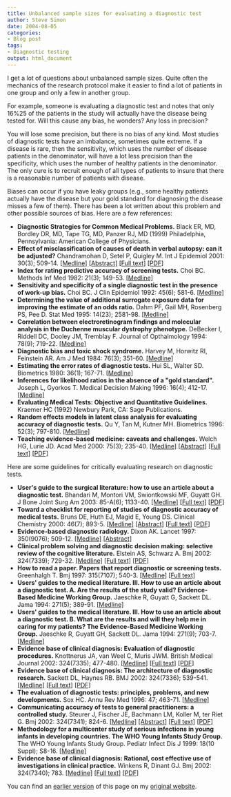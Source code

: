 ```yaml
---
title: Unbalanced sample sizes for evaluating a diagnostic test
author: Steve Simon
date: 2004-08-05
categories:
- Blog post
tags:
- Diagnostic testing
output: html_document
---
```

I get a lot of questions about unbalanced sample sizes. Quite often the
mechanics of the research protocol make it easier to find a lot of
patients in one group and only a few in another group.

For example, someone is evaluating a diagnostic test and notes that only
16%25 of the patients in the study will actually have the disease being
tested for. Will this cause any bias, he wonders? Any loss in precision?

You will lose some precision, but there is no bias of any kind. Most
studies of diagnostic tests have an imbalance, sometimes quite extreme.
If a disease is rare, then the sensitivity, which uses the number of
disease patients in the denominator, will have a lot less precision than
the specificity, which uses the number of healthy patients in the
denominator. The only cure is to recruit enough of all types of patients
to insure that there is a reasonable number of patients with disease.

Biases can occur if you have leaky groups (e.g., some healthy patients
actually have the disease but your gold standard for diagnosing the
disease misses a few of them). There has been a lot written about this
problem and other possible sources of bias. Here are a few references:

-   **Diagnostic Strategies for Common Medical Problems.** Black ER, MD,
    Bordley DR, MD, Tape TG, MD, Panzer RJ, MD (1999) Philadelphia,
    Pennsylvania: American College of Physicians.
-   **Effect of misclassification of causes of death in verbal autopsy:
    can it be adjusted?** Chandramohan D, Setel P, Quigley M. Int J
    Epidemiol 2001: 30(3); 509-14.
    [\[Medline\]](http://www.ncbi.nlm.nih.gov/entrez/query.fcgi?cmd=Retrieve&db=PubMed&list_uids=11416073&dopt=Abstract)
    [\[Abstract\]](http://ije.oupjournals.org/cgi/content/abstract/30/3/509)
    [\[Full
    text\]](http://ije.oupjournals.org/cgi/content/full/30/3/509)
    [\[PDF\]](http://ije.oupjournals.org/cgi/reprint/30/3/509.pdf)
-   **Index for rating predictive accuracy of screening tests.** Choi
    BC. Methods Inf Med 1982: 21(3); 149-53.
    [\[Medline\]](http://www.ncbi.nlm.nih.gov/entrez/query.fcgi?cmd=Retrieve&db=PubMed&list_uids=7132781&dopt=Abstract)
-   **Sensitivity and specificity of a single diagnostic test in the
    presence of work-up bias.** Choi BC. J Clin Epidemiol 1992: 45(6);
    581-6.
    [\[Medline\]](http://www.ncbi.nlm.nih.gov/entrez/query.fcgi?cmd=Retrieve&db=PubMed&list_uids=1607897&dopt=Abstract)
-   **Determining the value of additional surrogate exposure data for
    improving the estimate of an odds ratio.** Dahm PF, Gail MH,
    Rosenberg PS, Pee D. Stat Med 1995: 14(23); 2581-98.
    [\[Medline\]](http://www.ncbi.nlm.nih.gov/entrez/query.fcgi?cmd=Retrieve&db=PubMed&list_uids=8210823&dopt=Abstract)
-   **Correlation between electroretinogram findings and molecular
    analysis in the Duchenne muscular dystrophy phenotype.** DeBecker I,
    Riddell DC, Dooley JM, Tremblay F. Journal of Opthalmology 1994:
    78(9); 719-22.
    [\[Medline\]](http://www.ncbi.nlm.nih.gov/entrez/query.fcgi?cmd=Retrieve&db=PubMed&list_uids=7947555&dopt=Abstract)
-   **Diagnostic bias and toxic shock syndrome.** Harvey M, Horwitz RI,
    Feinstein AR. Am J Med 1984: 76(3); 351-60.
    [\[Medline\]](http://www.ncbi.nlm.nih.gov/entrez/query.fcgi?cmd=Retrieve&db=PubMed&list_uids=6702872&dopt=Abstract)
-   **Estimating the error rates of diagnostic tests.** Hui SL, Walter
    SD. Biometrics 1980: 36(1); 167-71.
    [\[Medline\]](http://www.ncbi.nlm.nih.gov/entrez/query.fcgi?cmd=Retrieve&db=PubMed&list_uids=7370371&dopt=Abstract)
-   **Inferences for likelihood ratios in the absence of a \"gold
    standard\".** Joseph L, Gyorkos T. Medical Decision Making 1996:
    16(4); 412-17.
    [\[Medline\]](http://www.ncbi.nlm.nih.gov/entrez/query.fcgi?cmd=Retrieve&db=PubMed&list_uids=8912303&dopt=Abstract)
-   **Evaluating Medical Tests: Objective and Quantitative Guidelines.**
    Kraemer HC (1992) Newbury Park, CA: Sage Publications.
-   **Random effects models in latent class analysis for evaluating
    accuracy of diagnostic tests.** Qu Y, Tan M, Kutner MH. Biometrics
    1996: 52(3); 797-810.
    [\[Medline\]](http://www.ncbi.nlm.nih.gov/entrez/query.fcgi?cmd=Retrieve&db=PubMed&list_uids=8805757&dopt=Abstract)
-   **Teaching evidence-based medicine: caveats and challenges.** Welch
    HG, Lurie JD. Acad Med 2000: 75(3); 235-40.
    [\[Medline\]](http://www.ncbi.nlm.nih.gov/entrez/query.fcgi?cmd=Retrieve&db=PubMed&list_uids=10724310&dopt=Abstract)
    [\[Abstract\]](http://www.academicmedicine.org/cgi/content/abstract/75/3/235)
    [\[Full
    text\]](http://www.academicmedicine.org/cgi/content/full/75/3/235)
    [\[PDF\]](http://www.academicmedicine.org/cgi/content/full/75/3/235)

Here are some guidelines for critically evaluating research on
diagnostic tests.

-   **User\'s guide to the surgical literature: how to use an article
    about a diagnostic test.** Bhandari M, Montori VM, Swiontkowski MF,
    Guyatt GH. J Bone Joint Surg Am 2003: 85-A(6); 1133-40.
    [\[Medline\]](http://www.ncbi.nlm.nih.gov/entrez/query.fcgi?cmd=Retrieve&db=PubMed&list_uids=12784015&dopt=Abstract)
    [\[Full text\]](http://www.ejbjs.org/cgi/content/full/85/6/1133)
    [\[PDF\]](http://www.ejbjs.org/cgi/reprint/85/6/1133.pdf)
-   **Toward a checklist for reporting of studies of diagnostic accuracy
    of medical tests.** Bruns DE, Huth EJ, Magid E, Young DS. Clinical
    Chemistry 2000: 46(7); 893-5.
    [\[Medline\]](http://www.ncbi.nlm.nih.gov/entrez/query.fcgi?cmd=Retrieve&db=PubMed&list_uids=10894829&dopt=Abstract)
    [\[Abstract\]](http://www.clinchem.org/cgi/content/abstract/46/7/893)
    [\[Full text\]](http://www.clinchem.org/cgi/content/full/46/7/893)
    [\[PDF\]](http://www.clinchem.org/cgi/reprint/46/7/893.pdf)
-   **Evidence-based diagnostic radiology.** Dixon AK. Lancet 1997:
    350(9076); 509-12.
    [\[Medline\]](http://www.ncbi.nlm.nih.gov/entrez/query.fcgi?cmd=Retrieve&db=PubMed&list_uids=9274596&dopt=Abstract)
    [\[Abstract\]](http://dx.doi.org/10.1016/S0140-6736(97)06100-X)
-   **Clinical problem solving and diagnostic decision making: selective
    review of the cognitive literature.** Elstein AS, Schwarz A. Bmj
    2002: 324(7339); 729-32.
    [\[Medline\]](http://www.ncbi.nlm.nih.gov/entrez/query.fcgi?cmd=Retrieve&db=PubMed&list_uids=11909793&dopt=Abstract)
    [\[Full text\]](http://bmj.com/cgi/content/full/324/7339/729)
    [\[PDF\]](http://bmj.com/cgi/reprint/324/7339/729.pdf)
-   **How to read a paper. Papers that report diagnostic or screening
    tests.** Greenhalgh T. Bmj 1997: 315(7107); 540-3.
    [\[Medline\]](http://www.ncbi.nlm.nih.gov/entrez/query.fcgi?cmd=Retrieve&db=PubMed&list_uids=9329312&dopt=Abstract)
    [\[Full text\]](http://bmj.com/cgi/content/full/315/7107/540)
-   **Users\' guides to the medical literature. III. How to use an
    article about a diagnostic test. A. Are the results of the study
    valid? Evidence-Based Medicine Working Group.** Jaeschke R, Guyatt
    G, Sackett DL. Jama 1994: 271(5); 389-91.
    [\[Medline\]](http://www.ncbi.nlm.nih.gov/entrez/query.fcgi?cmd=Retrieve&db=PubMed&list_uids=8283589&dopt=Abstract)
-   **Users\' guides to the medical literature. III. How to use an
    article about a diagnostic test. B. What are the results and will
    they help me in caring for my patients? The Evidence-Based Medicine
    Working Group.** Jaeschke R, Guyatt GH, Sackett DL. Jama 1994:
    271(9); 703-7.
    [\[Medline\]](http://www.ncbi.nlm.nih.gov/entrez/query.fcgi?cmd=Retrieve&db=PubMed&list_uids=8309035&dopt=Abstract)
-   **Evidence base of clinical diagnosis: Evaluation of diagnostic
    procedures.** Knottnerus JA, van Weel C, Muris JWM. British Medical
    Journal 2002: 324(7335); 477-480.
    [\[Medline\]](http://www.ncbi.nlm.nih.gov/entrez/query.fcgi?cmd=Retrieve&db=PubMed&list_uids=11859054&dopt=Abstract)
    [\[Full text\]](http://bmj.com/cgi/content/full/324/7335/477)
    [\[PDF\]](http://bmj.com/cgi/reprint/324/7335/477.pdf)
-   **Evidence base of clinical diagnosis: The architecture of
    diagnostic research.** Sackett DL, Haynes RB. BMJ 2002: 324(7336);
    539-541.
    [\[Medline\]](http://www.ncbi.nlm.nih.gov/entrez/query.fcgi?cmd=Retrieve&db=PubMed&list_uids=11872558&dopt=Abstract)
    [\[Full text\]](http://bmj.com/cgi/content/full/324/7336/539)
    [\[PDF\]](http://bmj.com/cgi/reprint/324/7336/539.pdf)
-   **The evaluation of diagnostic tests: principles, problems, and new
    developments.** Sox HC. Annu Rev Med 1996: 47; 463-71.
    [\[Medline\]](http://www.ncbi.nlm.nih.gov/entrez/query.fcgi?cmd=Retrieve&db=PubMed&list_uids=8712795&dopt=Abstract)
-   **Communicating accuracy of tests to general practitioners: a
    controlled study.** Steurer J, Fischer JE, Bachmann LM, Koller M,
    ter Riet G. Bmj 2002: 324(7341); 824-6.
    [\[Medline\]](http://www.ncbi.nlm.nih.gov/entrez/query.fcgi?cmd=Retrieve&db=PubMed&list_uids=11934776&dopt=Abstract)
    [\[Abstract\]](http://bmj.com/cgi/content/abstract/324/7341/824)
    [\[Full text\]](http://bmj.com/cgi/content/full/324/7341/824)
    [\[PDF\]](http://bmj.com/cgi/reprint/324/7341/824.pdf)
-   **Methodology for a multicenter study of serious infections in young
    infants in developing countries. The WHO Young Infants Study
    Group.** The WHO Young Infants Study Group. Pediatr Infect Dis J
    1999: 18(10 Suppl); S8-16.
    [\[Medline\]](http://www.ncbi.nlm.nih.gov/entrez/query.fcgi?cmd=Retrieve&db=PubMed&list_uids=10530568&dopt=Abstract)
-   **Evidence base of clinical diagnosis: Rational, cost effective use
    of investigations in clinical practice.** Winkens R, Dinant GJ. Bmj
    2002: 324(7340); 783.
    [\[Medline\]](http://www.ncbi.nlm.nih.gov/entrez/query.fcgi?cmd=Retrieve&db=PubMed&list_uids=11924663&dopt=Abstract)
    [\[Full text\]](http://bmj.com/cgi/content/full/324/7340/783)
    [\[PDF\]](http://bmj.com/cgi/reprint/324/7340/783.pdf)

You can find an [earlier version](http://www.pmean.com/04/diagnostic.html) of this page on my [original website](http://www.pmean.com/original_site.html).
